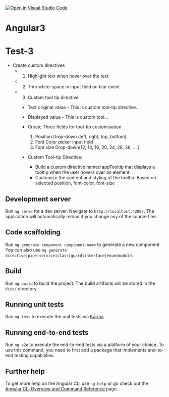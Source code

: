 [![Open in Visual Studio Code](https://classroom.github.com/assets/open-in-vscode-2e0aaae1b6195c2367325f4f02e2d04e9abb55f0b24a779b69b11b9e10269abc.svg)](https://classroom.github.com/online_ide?assignment_repo_id=20106195&assignment_repo_type=AssignmentRepo)
# Angular3

# Test-3
- Create custom directives
    - 1. Highlight text when hover over the text
    - 2. Trim white-space in input field on blur event
    - 3. Custom tool tip directive 
        - Text original value - This is custom tool-tip directive.
        - Displayed value - This is custom tool...

        - Create Three fields for tool-tip customisation
            1. Position Drop-down (left, right, top, bottom)
            2. Font Color picker input field
            3. Font size Drop-down(12, 14, 16, 20, 24, 28, 36, ....)
                        
        - Custom Tool-tip Directive:
            - Build a custom directive named appTooltip that displays a tooltip when the user hovers over an element.
            - Customize the content and styling of the tooltip. Based on selected position, font-color, font-size


## Development server

Run `ng serve` for a dev server. Navigate to `http://localhost:4200/`. The application will automatically reload if you change any of the source files.

## Code scaffolding

Run `ng generate component component-name` to generate a new component. You can also use `ng generate directive|pipe|service|class|guard|interface|enum|module`.

## Build

Run `ng build` to build the project. The build artifacts will be stored in the `dist/` directory.

## Running unit tests

Run `ng test` to execute the unit tests via [Karma](https://karma-runner.github.io).

## Running end-to-end tests

Run `ng e2e` to execute the end-to-end tests via a platform of your choice. To use this command, you need to first add a package that implements end-to-end testing capabilities.

## Further help

To get more help on the Angular CLI use `ng help` or go check out the [Angular CLI Overview and Command Reference](https://angular.io/cli) page.
